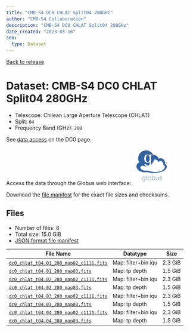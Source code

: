 ```yaml
---
title: "CMB-S4 DC0 CHLAT Split04 280GHz"
author: "CMB-S4 Collaboration"
description: "CMB-S4 DC0 CHLAT Split04 280GHz"
date_created: "2023-03-16"
seo:
  type: Dataset
---
```


[Back to release](./dc0.html#datasets)

# Dataset: CMB-S4 DC0 CHLAT Split04 280GHz

- Telescope: Chilean Large Aperture Telescope (CHLAT) 
- Split: `04`
- Frequency Band (GHz): `280`

See [data access](./dc0.html#data-access) on the DC0 page.

Access the data through the Globus web interface: [![Download via Globus](images/globus-logo.png)](https://app.globus.org/file-manager?origin_id=38f01147-f09e-483d-a552-3866669a846d&origin_path=%2Fdatareleases%2Fdc0%2Fmission%2Fchlat%2Fsplit04%2F280%2F)

Download the [file manifest](https://g-456d30.0ed28.75bc.data.globus.org/datareleases/dc0/mission/chlat/split04/280/manifest.json) for the exact file sizes and checksums.

## Files

- Number of files: 8
- Total size: 15.0 GiB
- [JSON format file manifest](https://g-456d30.0ed28.75bc.data.globus.org/datareleases/dc0/mission/chlat/split04/280/manifest.json)

|                                                                                File Name                                                                                |      Datatype       |  Size   |
| ----------------------------------------------------------------------------------------------------------------------------------------------------------------------- | ------------------- | ------- |
| [`dc0_chlat_t04.01_280_map02_c1111.fits`](https://g-456d30.0ed28.75bc.data.globus.org/datareleases/dc0/mission/chlat/split04/280/dc0_chlat_t04.01_280_map02_c1111.fits) | Map: filter+bin iqu | 2.3 GiB |
| [`dc0_chlat_t04.01_280_map03.fits`](https://g-456d30.0ed28.75bc.data.globus.org/datareleases/dc0/mission/chlat/split04/280/dc0_chlat_t04.01_280_map03.fits)             | Map: tp depth       | 1.5 GiB |
| [`dc0_chlat_t04.02_280_map02_c1111.fits`](https://g-456d30.0ed28.75bc.data.globus.org/datareleases/dc0/mission/chlat/split04/280/dc0_chlat_t04.02_280_map02_c1111.fits) | Map: filter+bin iqu | 2.3 GiB |
| [`dc0_chlat_t04.02_280_map03.fits`](https://g-456d30.0ed28.75bc.data.globus.org/datareleases/dc0/mission/chlat/split04/280/dc0_chlat_t04.02_280_map03.fits)             | Map: tp depth       | 1.5 GiB |
| [`dc0_chlat_t04.03_280_map02_c1111.fits`](https://g-456d30.0ed28.75bc.data.globus.org/datareleases/dc0/mission/chlat/split04/280/dc0_chlat_t04.03_280_map02_c1111.fits) | Map: filter+bin iqu | 2.3 GiB |
| [`dc0_chlat_t04.03_280_map03.fits`](https://g-456d30.0ed28.75bc.data.globus.org/datareleases/dc0/mission/chlat/split04/280/dc0_chlat_t04.03_280_map03.fits)             | Map: tp depth       | 1.5 GiB |
| [`dc0_chlat_t04.04_280_map02_c1111.fits`](https://g-456d30.0ed28.75bc.data.globus.org/datareleases/dc0/mission/chlat/split04/280/dc0_chlat_t04.04_280_map02_c1111.fits) | Map: filter+bin iqu | 2.3 GiB |
| [`dc0_chlat_t04.04_280_map03.fits`](https://g-456d30.0ed28.75bc.data.globus.org/datareleases/dc0/mission/chlat/split04/280/dc0_chlat_t04.04_280_map03.fits)             | Map: tp depth       | 1.5 GiB |
